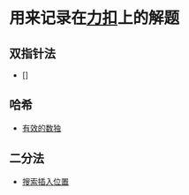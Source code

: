 # 用来记录在[力扣](https://leetcode-cn.com/)上的解题

## 双指针法

- []

## 哈希

- [有效的数独](./valid-sudoku.js)

## 二分法

- [搜索插入位置](./search-insert-position.js)
